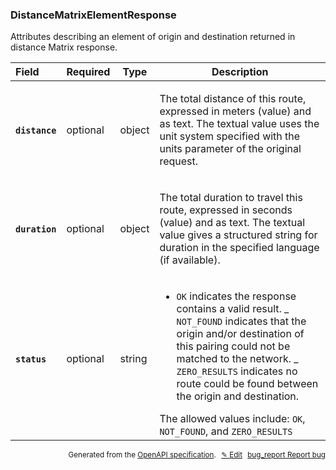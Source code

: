 <!--- This is a generated file, do not edit! -->
<!--- [START woosmap_http_schema_distancematrixelementresponse] -->
<h3 class="schema-object" id="DistanceMatrixElementResponse">DistanceMatrixElementResponse</h3>

Attributes describing an element of origin and destination returned in distance Matrix response.

| Field                                                                                                                  | Required | Type   | Description                                                                                                                                                                                                                                                                                                                                                                                                                                                   |
| :--------------------------------------------------------------------------------------------------------------------- | -------- | ------ | ------------------------------------------------------------------------------------------------------------------------------------------------------------------------------------------------------------------------------------------------------------------------------------------------------------------------------------------------------------------------------------------------------------------------------------------------------------- |
| <h4 id="DistanceMatrixElementResponse-distance" class="add-link schema-object-property-key"><code>distance</code></h4> | optional | object | <div class="nonref-property-description"><p>The total distance of this route, expressed in meters (value) and as text. The textual value uses the unit system specified with the units parameter of the original request.</p></div>                                                                                                                                                                                                                           |
| <h4 id="DistanceMatrixElementResponse-duration" class="add-link schema-object-property-key"><code>duration</code></h4> | optional | object | <div class="nonref-property-description"><p>The total duration to travel this route, expressed in seconds (value) and as text. The textual value gives a structured string for duration in the specified language (if available).</p></div>                                                                                                                                                                                                                   |
| <h4 id="DistanceMatrixElementResponse-status" class="add-link schema-object-property-key"><code>status</code></h4>     | optional | string | <div class="nonref-property-description"><ul><li><code>OK</code> indicates the response contains a valid result. _ <code>NOT_FOUND</code> indicates that the origin and/or destination of this pairing could not be matched to the network. _ <code>ZERO_RESULTS</code> indicates no route could be found between the origin and destination.</li></ul><div class="notranslate">The allowed values include: `OK`, `NOT_FOUND`, and `ZERO_RESULTS`</div></div> |

<p style="text-align: right; font-size: smaller;">Generated from the <a data-label="openapi-github" href="https://github.com/woosmap/openapi-specification" title="Woosmap OpenAPI Specification" class="external">OpenAPI specification</a>.
<a data-label="openapi-github-woosmap-http-schema-distancematrixelementresponse" data-action="edit" style="margin-left: 5px;" href="https://github.com/woosmap/openapi-specification/blob/main/specification/schemas/DistanceMatrixElementResponse.yml" title="Edit on GitHub">✎ Edit</a>
<a data-label="openapi-github-woosmap-http-schema-distancematrixelementresponse" data-action="bug" style="margin-left: 5px;" href="https://github.com/woosmap/openapi-specification/issues/new?assignees=&labels=type%3A+bug%2C+triage+me&template=bug_report.md&title=[schemas] Bug - DistanceMatrixElementResponse" title="File bug for schemas on GitHub"><span class="material-icons">bug_report</span> Report bug</a>
</p>

<!--- [END woosmap_http_schema_distancematrixelementresponse] -->
